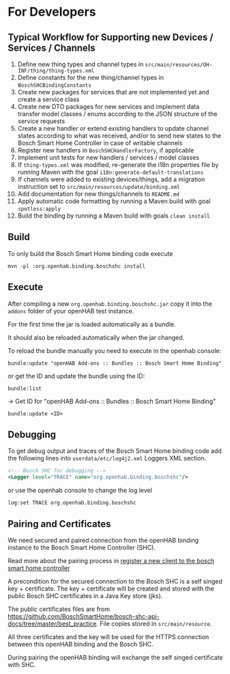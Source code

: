 # For Developers

## Typical Workflow for Supporting new Devices / Services / Channels

1. Define new thing types and channel types in `src/main/resources/OH-INF/thing/thing-types.xml`
1. Define constants for the new thing/channel types in `BoschSHCBindingConstants`
1. Create new packages for services that are not implemented yet and create a service class
1. Create new DTO packages for new services and implement data transfer model classes / enums according to the JSON structure of the service requests
1. Create a new handler or extend existing handlers to update channel states according to what was received, and/or to send new states to the Bosch Smart Home Controller in case of writable channels
1. Register new handlers in `BoschSHCHandlerFactory`, if applicable
1. Implement unit tests for new handlers / services / model classes
1. If `thing-types.xml` was modified, re-generate the i18n properties file by running Maven with the goal `i18n:generate-default-translations`
1. If channels were added to existing devices/things, add a migration instruction set to `src/main/resources/update/binding.xml`
1. Add documentation for new things/channels to `README.md`
1. Apply automatic code formatting by running a Maven build with goal `spotless:apply`
1. Build the binding by running a Maven build with goals `clean install`

## Build

To only build the Bosch Smart Home binding code execute

```shell
mvn -pl :org.openhab.binding.boschshc install
```

## Execute

After compiling a new ``org.openhab.binding.boschshc.jar``
copy it into the ``addons`` folder of your openHAB test instance.

For the first time the jar is loaded automatically as a bundle.

It should also be reloaded automatically when the jar changed.

To reload the bundle manually you need to execute in the openhab console:

```shell
bundle:update "openHAB Add-ons :: Bundles :: Bosch Smart Home Binding"
```

or get the ID and update the bundle using the ID:

```shell
bundle:list
```

-> Get ID for "openHAB Add-ons :: Bundles :: Bosch Smart Home Binding"

```shell
bundle:update <ID>
```

## Debugging

To get debug output and traces of the Bosch Smart Home binding code
add the following lines into ``userdata/etc/log4j2.xml`` Loggers XML section.

```xml
<!-- Bosch SHC for debugging -->
<Logger level="TRACE" name="org.openhab.binding.boschshc"/>
```

or use the openhab console to change the log level

```shell
log:set TRACE org.openhab.binding.boschshc
```

## Pairing and  Certificates

We need secured and paired connection from the openHAB binding instance to the Bosch Smart Home Controller (SHC).  

Read more about the pairing process in [register a new client to the bosch smart home controller](https://github.com/BoschSmartHome/bosch-shc-api-docs/tree/master/postman#register-a-new-client-to-the-bosch-smart-home-controller)

A precondition for the secured connection to the Bosch SHC is a self singed key + certificate.
The key + certificate will be created and stored with the public Bosch SHC certificates in a Java Key store (jks).  

The public certificates files are from <https://github.com/BoschSmartHome/bosch-shc-api-docs/tree/master/best_practice>.
File copies stored in ``src/main/resource``.

All three certificates and the key will be used for the HTTPS connection between
this openHAB binding and the Bosch SHC.

During pairing the openHAB binding will exchange the self singed certificate with SHC.

